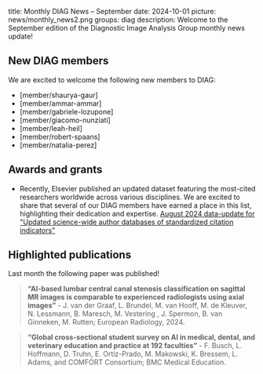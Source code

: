 title: Monthly DIAG News – September
date: 2024-10-01
picture: news/monthly_news2.png
groups: diag
description: Welcome to the September edition of the Diagnostic Image Analysis Group monthly news update!

## New DIAG members
We are excited to welcome the following new members to DIAG:

- [member/shaurya-gaur]
- [member/ammar-ammar]
- [member/gabriele-lozupone]
- [member/giacomo-nunziati]
- [member/leah-heil]
- [member/robert-spaans]
- [member/natalia-perez]

## Awards and grants
- Recently, Elsevier published an updated dataset featuring the most-cited researchers worldwide across various disciplines. We are excited to share that several of our DIAG members have earned a place in this list, highlighting their dedication and expertise. [August 2024 data-update for "Updated science-wide author databases of standardized citation indicators"](https://elsevier.digitalcommonsdata.com/datasets/btchxktzyw/7)

## Highlighted publications
Last month the following paper was published!

> **“AI-based lumbar central canal stenosis classification on sagittal MR images is comparable to experienced radiologists using axial images”** - J. van der Graaf, L. Brundel,  M. van Hooff, M. de Kleuver, N. Lessmann, B. Maresch, M. Vestering , J. Spermon, B. van Ginneken, M. Rutten; European Radiology, 2024.

> **“Global cross-sectional student survey on AI in medical, dental, and veterinary education and practice at 192 faculties”** - F. Busch, L. Hoffmann, D. Truhn, E. Ortiz-Prado, M. Makowski, K. Bressem, L. Adams, and COMFORT Consortium; BMC Medical Education.

